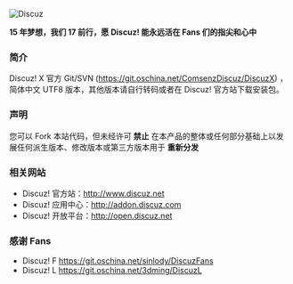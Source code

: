 ![Discuz](http://git.oschina.net/uploads/images/2016/1222/210445_0d4ab69a_1157835.png)

 **15 年梦想，我们 17 前行，愿 Discuz! 能永远活在 Fans 们的指尖和心中** 

### **简介** 

Discuz! X 官方 Git/SVN (https://git.oschina.net/ComsenzDiscuz/DiscuzX) ，简体中文 UTF8 版本，其他版本请自行转码或者在 Discuz! 官方站下载安装包。

### **声明**
您可以 Fork 本站代码，但未经许可 **禁止** 在本产品的整体或任何部分基础上以发展任何派生版本、修改版本或第三方版本用于 **重新分发** 

### **相关网站**
 
- Discuz! 官方站：http://www.discuz.net
- Discuz! 应用中心：http://addon.discuz.com
- Discuz! 开放平台：http://open.discuz.net

### **感谢 Fans**

- Discuz! F https://git.oschina.net/sinlody/DiscuzFans
- Discuz! L https://git.oschina.net/3dming/DiscuzL